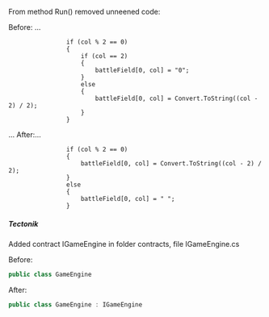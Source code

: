 From method Run() removed unneenеd code:

Before: …

                    if (col % 2 == 0)
                    {
                        if (col == 2)
                        {
                            battleField[0, col] = "0";
                        }
                        else
                        {
                            battleField[0, col] = Convert.ToString((col - 2) / 2);
                        }
                    }
…
After:…

                    if (col % 2 == 0)
                    {
                        battleField[0, col] = Convert.ToString((col - 2) / 2);
                    }
                    else
                    {
                        battleField[0, col] = " ";
                    }

##### Tectonik

Added contract IGameEngine in folder contracts, file IGameEngine.cs
<!--  -->
Before:
```csharp
public class GameEngine
```

After:
```csharp
public class GameEngine : IGameEngine
```
